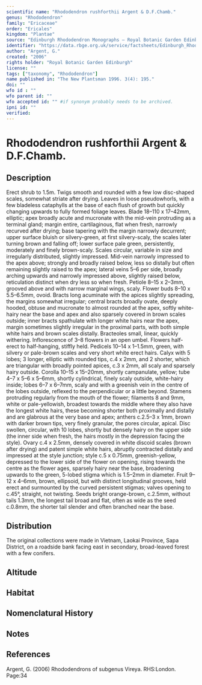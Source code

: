 ```yaml
---
scientific name: "Rhododendron rushforthii Argent & D.F.Chamb."
genus: "Rhododendron"
family: "Ericaceae"
order: "Ericales"
kingdom: "Plantae"
source: "Edinburgh Rhododendron Monographs – Royal Botanic Garden Edinburgh"
identifier: "https://data.rbge.org.uk/service/factsheets/Edinburgh_Rhododendron_Monographs.xhtml"
author: "Argent, G."
created: "2006"
rights holder: "Royal Botanic Garden Edinburgh"
license: ""
tags: ["taxonomy", "Rhododendron"]
name published in: "The New Plantsman 1996. 3(4): 195."
doi: ""
wfo id : ""
wfo parent id: ""
wfo accepted id: "" #if synonym probably needs to be archived.                      
ipni id: ""
verified:
---
```


                       

# Rhododendron rushforthii Argent & D.F.Chamb.

## Description
Erect shrub to 1.5m. Twigs smooth and rounded with a few low disc-shaped scales, somewhat striate after drying. Leaves in loose pseudowhorls, with a few bladeless cataphylls at the base of each flush of growth but quickly changing upwards to fully formed foliage leaves. Blade 18–110 x 17–42mm, elliptic; apex broadly acute and mucro­nate with the mid-vein protruding as a terminal gland; margin entire, cartilaginous, flat when fresh, narrowly recurved after drying; base tapering with the margin narrowly decurrent; upper surface bluish or silvery-green, at first silvery-scaly, the scales later turning brown and falling off; lower surface pale green, persistently, moderately and finely brown-scaly. Scales circular, variable in size and irregularly distributed, slightly impressed. Mid-vein narrowly impressed to the apex above; strongly and broadly raised below, less so distally but often remaining slightly raised to the apex; lateral veins 5–6 per side, broadly arching upwards and narrowly impressed above, slightly raised below, reticulation distinct when dry less so when fresh. Petiole 8–15 x 2–3mm, grooved above and with narrow marginal wings, scaly. Flower buds 8–10 x 5.5–6.5mm, ovoid. Bracts long acuminate with the apices slightly spreading, the margins somewhat irregular; central bracts broadly ovate, deeply hooded, obtuse and mucronate to almost rounded at the apex, softly white-hairy near the base and apex and also sparsely covered in brown scales outside; inner bracts spathulate with longer white hairs near the apex, margin sometimes slightly irregular in the proximal parts, with both simple white hairs and brown scales distally. Bracteoles small, linear, quickly withering. Inflorescence of 3–8 flowers in an open umbel. Flowers half-erect to half-hanging, stiffly held. Pedicels 10–14 x 1–1.5mm, green, with silvery or pale-brown scales and very short white erect hairs. Calyx with 5 lobes; 3 longer, elliptic with rounded tips, c.4 x 2mm, and 2 shorter, which are triangular with broadly pointed apices, c.3 x 2mm, all scaly and sparsely hairy outside. Corolla 10–15 x 15–20mm, shortly campanulate, yellow; tube 4–7 x 5–6 x 5–6mm, shortly cylindrical, finely scaly outside, white-hairy inside; lobes 6–7 x 6–7mm, scaly and with a greenish vein in the centre of the lobes outside, reflexed to the perpendicular or a little beyond. Stamens protruding regularly from the mouth of the flower; filaments 8 and 9mm, white or pale-yellowish, broadest towards the middle where they also have the longest white hairs, these becoming shorter both proximally and distally and are glabrous at the very base and apex; anthers c.2.5–3 x 1mm, brown with darker brown tips, very finely granular, the pores circular, apical. Disc swollen, circular, with 10 lobes, shortly but densely hairy on the upper side (the inner side when fresh, the hairs mostly in the depression facing the style). Ovary c.4 x 2.5mm, densely covered in white discoid scales (brown after drying) and patent simple white hairs, abruptly contracted distally and impressed at the style junction; style c.5 x 0.75mm, greenish-yellow, depressed to the lower side of the flower on opening, rising towards the centre as the flower ages, sparsely hairy near the base, broadening upwards to the green, 5-lobed stigma which is 1.5–2mm in diameter. Fruit 9–12 x 4–6mm, brown, ellipsoid, but with distinct longitudinal grooves, held erect and surmounted by the curved persistent stigmas; valves opening to c.45°, straight, not twisting. Seeds bright orange-brown, c.2.5mm, without tails 1.3mm, the longest tail broad and flat, often as wide as the seed c.0.8mm, the shorter tail slender and often branched near the base.

## Distribution
The original collections were made in Vietnam, Laokai Province, Sapa District, on a roadside bank facing east in secondary, broad-leaved forest with a few conifers.

## Altitude


## Habitat


## Nomenclatural History

                       
## Notes


## References

Argent, G. (2006) Rhododendrons of subgenus Vireya. RHS:London. Page:34
